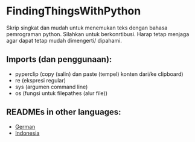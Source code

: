 # FindingThingsWithPython
Skrip singkat dan mudah untuk menemukan teks dengan bahasa pemrograman python.
Silahkan untuk berkonrtibusi. Harap tetap menjaga agar dapat tetap mudah dimengerti/ dipahami.

## Imports (dan penggunaan):
- pyperclip (copy (salin) dan paste (tempel) konten dari/ke clipboard)
- re (ekspresi regular)
- sys (argumen command line)
- os (fungsi untuk filepathes (alur file))

## READMEs in other languages:
- [German](README_de.md)
- [Indonesia](README_idn.md)